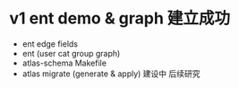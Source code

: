 # v1 ent demo & graph 建立成功
- ent edge fields
- ent (user cat group graph)
- atlas-schema Makefile
- atlas migrate (generate & apply) 建设中 后续研究